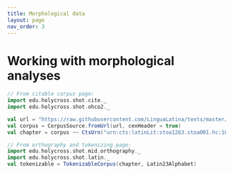 ```yaml
---
title: Morphological data
layout: page
nav_order: 3
---
```



# Working with morphological analyses

```scala mdoc:invisible
// From citable corpus page:
import edu.holycross.shot.cite._
import edu.holycross.shot.ohco2._

val url = "https://raw.githubusercontent.com/LinguaLatina/texts/master/texts/latin23/hyginus.cex"
val corpus = CorpusSource.fromUrl(url, cexHeader = true)
val chapter = corpus ~~ CtsUrn("urn:cts:latinLit:stoa1263.stoa001.hc:108a")
```

```scala mdoc:silent
// From orthography and tokenizing page:
import edu.holycross.shot.mid.orthography._
import edu.holycross.shot.latin._
val tokenizable = TokenizableCorpus(chapter, Latin23Alphabet)
```
